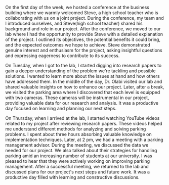 On the first day of the week, we hosted a conference at the business building where we warmly welcomed Steve, a high school teacher who is collaborating with us on a joint project. During the conference, my team and I introduced ourselves, and Steve(high school teacher) shared his background and role in our project. After the conference, we moved to our lab where I had the opportunity to provide Steve with a detailed explanation of the project. I outlined its objectives, the potential benefits it could bring, and the expected outcomes we hope to achieve. Steve demonstrated genuine interest and enthusiasm for the project, asking insightful questions and expressing eagerness to contribute to its success.

On Tuesday, when I got to the lab, I started digging into research papers to gain a deeper understanding of the problem we're tackling and possible solutions. I wanted to learn more about the issues at hand and how others have addressed them. In the middle of the day, Dr. Olabi visited our lab and shared valuable insights on how to enhance our project. Later, after a break, we visited the parking area where I discovered that each level is equipped with two cameras. These cameras will be instrumental in our project, providing valuable data for our research and analysis. It was a productive day focused on learning and planning our next steps.

On Thursday, when I arrived at the lab, I started watching YouTube videos related to my project after reviewing research papers. These videos helped me understand different methods for analyzing and solving parking problems. I spent about three hours absorbing valuable knowledge on implementation techniques. Later, at 2 pm, we had a meeting with a parking management advisor. During the meeting, we discussed the data we needed for our project. We also talked about their strategies for handling parking amid an increasing number of students at our university. I was pleased to hear that they were actively working on improving parking management. After a successful meeting, we returned to the lab and discussed plans for our project's next steps and future work. It was a productive day filled with learning and constructive discussions.
